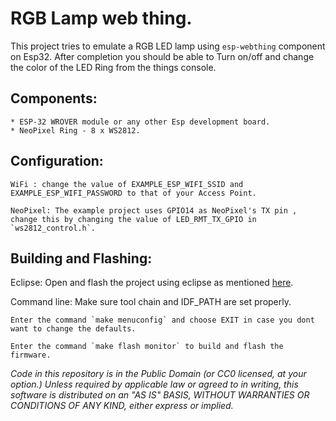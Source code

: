 RGB Lamp web thing.
====================
This project tries to emulate a RGB LED lamp using `esp-webthing` component on Esp32. After completion you should be able to Turn on/off and change the color of the LED Ring from the things console.

## Components:
	* ESP-32 WROVER module or any other Esp development board.
	* NeoPixel Ring - 8 x WS2812.

## Configuration:
	WiFi : change the value of EXAMPLE_ESP_WIFI_SSID and EXAMPLE_ESP_WIFI_PASSWORD to that of your Access Point.

	NeoPixel: The example project uses GPIO14 as NeoPixel's TX pin , change this by changing the value of LED_RMT_TX_GPIO in `ws2812_control.h`.

## Building and Flashing:
Eclipse:
	Open and flash the project using eclipse as mentioned [here](https://docs.espressif.com/projects/esp-idf/en/latest/get-started/eclipse-setup.html).

Command line:
	Make sure tool chain and IDF_PATH are set properly. 

	Enter the command `make menuconfig` and choose EXIT in case you dont want to change the defaults.

	Enter the command `make flash monitor` to build and flash the firmware.


*Code in this repository is in the Public Domain (or CC0 licensed, at your option.)
Unless required by applicable law or agreed to in writing, this
software is distributed on an "AS IS" BASIS, WITHOUT WARRANTIES OR
CONDITIONS OF ANY KIND, either express or implied.*
